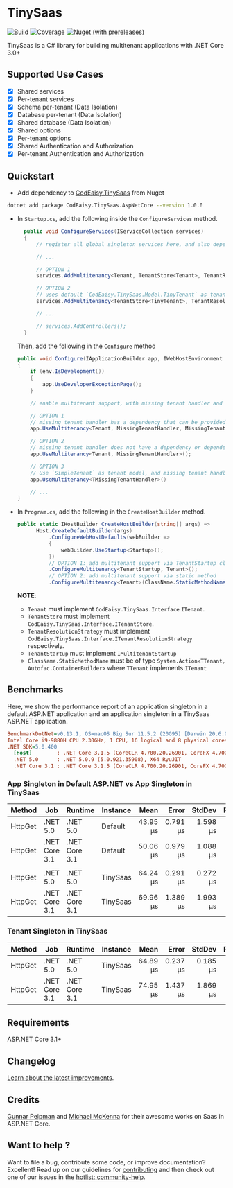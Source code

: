 # TinySaas

[![Build](https://github.com/codeaisy/tinysaas/workflows/Build/badge.svg)](https://github.com/CodEaisy/TinySaas/actions?query=workflow%3ABuild)
[![Coverage](https://sonarcloud.io/api/project_badges/measure?project=CodEaisy_TinySaas&metric=coverage)](https://sonarcloud.io/dashboard?id=CodEaisy_TinySaas)
[![Nuget (with prereleases)](https://buildstats.info/nuget/codeaisy.tinysaas?includePreReleases=true)][nuget_link]

TinySaas is a C# library for building multitenant applications with .NET Core 3.0+

## Supported Use Cases

- [x] Shared services
- [x] Per-tenant services
- [x] Schema per-tenant (Data Isolation)
- [x] Database per-tenant (Data Isolation)
- [x] Shared database (Data Isolation)
- [x] Shared options
- [x] Per-tenant options
- [x] Shared Authentication and Authorization
- [x] Per-tenant Authentication and Authorization

## Quickstart

- Add dependency to [CodEaisy.TinySaas][nuget_link] from Nuget

```bash
dotnet add package CodEaisy.TinySaas.AspNetCore --version 1.0.0
```

- In `Startup.cs`, add the following inside the `ConfigureServices` method.

  ```csharp
    public void ConfigureServices(IServiceCollection services)
    {
        // register all global singleton services here, and also dependencies for your TenantStore and ResolutionStrategy if any

        // ...

        // OPTION 1
        services.AddMultitenancy<Tenant, TenantStore<Tenant>, TenantResolutionStrategy>();

        // OPTION 2
        // uses default `CodEaisy.TinySaas.Model.TinyTenant` as tenant model
        services.AddMultitenancy<TenantStore<TinyTenant>, TenantResolutionStrategy>();

        // ...

        // services.AddControllers();
    }
  ```

  Then, add the following in the `Configure` method

  ```csharp
  public void Configure(IApplicationBuilder app, IWebHostEnvironment env)
  {
      if (env.IsDevelopment())
      {
          app.UseDeveloperExceptionPage();
      }

      // enable multitenant support, with missing tenant handler and tenant container

      // OPTION 1
      // missing tenant handler has a dependency that can be provided immediately
      app.UseMultitenancy<Tenant, MissingTenantHandler, MissingTenantOptions>(missingTenantOptions);

      // OPTION 2
      // missing tenant handler does not have a dependency or dependency is already registered in services
      app.UseMultitenancy<Tenant, MissingTenantHandler>();

      // OPTION 3
      // Use `SimpleTenant` as tenant model, and missing tenant handler does not have a dependency or dependency is already registered in services
      app.UseMultitenancy<TMissingTenantHandler>()

      // ...
  }
  ```

- In `Program.cs`, add the following in the `CreateHostBuilder` method.

  ```csharp
  public static IHostBuilder CreateHostBuilder(string[] args) =>
        Host.CreateDefaultBuilder(args)
            .ConfigureWebHostDefaults(webBuilder =>
            {
                webBuilder.UseStartup<Startup>();
            })
            // OPTION 1: add multitenant support via TenantStartup class
            .ConfigureMultitenancy<TenantStartup, Tenant>();
            // OPTION 2: add multitenant support via static method
            .ConfigureMultitenancy<Tenant>(ClassName.StaticMethodName);
  ```

  **NOTE**:
  - `Tenant` must implement `CodEaisy.TinySaas.Interface`  `ITenant`.
  - `TenantStore` must implement `CodEaisy.TinySaas.Interface.ITenantStore`.
  - `TenantResolutionStrategy` must implement `CodEaisy.TinySaas.Interface.ITenantResolutionStrategy` respectively.
  - `TenantStartup` must implement `IMultitenantStartup`
  - `ClassName.StaticMethodName` must be of type `System.Action<TTenant, Autofac.ContainerBuilder>` where `TTenant` implements `ITenant`

## Benchmarks

Here, we show the performance report of an application singleton in a default ASP.NET application and an application singleton in a TinySaas ASP.NET application.

``` ini
BenchmarkDotNet=v0.13.1, OS=macOS Big Sur 11.5.2 (20G95) [Darwin 20.6.0]
Intel Core i9-9880H CPU 2.30GHz, 1 CPU, 16 logical and 8 physical cores
.NET SDK=5.0.400
  [Host]        : .NET Core 3.1.5 (CoreCLR 4.700.20.26901, CoreFX 4.700.20.27001), X64 RyuJIT
  .NET 5.0      : .NET 5.0.9 (5.0.921.35908), X64 RyuJIT
  .NET Core 3.1 : .NET Core 3.1.5 (CoreCLR 4.700.20.26901, CoreFX 4.700.20.27001), X64 RyuJIT
```

### App Singleton in Default ASP.NET vs App Singleton in TinySaas

|  Method |           Job |       Runtime | Instance |     Mean |    Error |   StdDev | Ratio | RatioSD |
|-------- |-------------- |-------------- |--------- |---------:|---------:|---------:|------:|--------:|
| HttpGet |      .NET 5.0 |      .NET 5.0 |  Default | 43.95 μs | 0.791 μs | 1.598 μs |  0.90 |    0.04 |
| HttpGet | .NET Core 3.1 | .NET Core 3.1 |  Default | 50.06 μs | 0.979 μs | 1.088 μs |  1.00 |    0.00 |
|         |               |               |          |          |          |          |       |         |
| HttpGet |      .NET 5.0 |      .NET 5.0 | TinySaas | 64.24 μs | 0.291 μs | 0.272 μs |  0.92 |    0.03 |
| HttpGet | .NET Core 3.1 | .NET Core 3.1 | TinySaas | 69.96 μs | 1.389 μs | 1.993 μs |  1.00 |    0.00 |

### Tenant Singleton in TinySaas

|  Method |           Job |       Runtime | Instance |     Mean |    Error |   StdDev | Ratio | RatioSD |
|-------- |-------------- |-------------- |--------- |---------:|---------:|---------:|------:|--------:|
| HttpGet |      .NET 5.0 |      .NET 5.0 | TinySaas | 64.89 μs | 0.237 μs | 0.185 μs |  0.88 |    0.02 |
| HttpGet | .NET Core 3.1 | .NET Core 3.1 | TinySaas | 74.95 μs | 1.437 μs | 1.869 μs |  1.00 |    0.00 |

## Requirements

ASP.NET Core 3.1+

## Changelog

[Learn about the latest improvements][changelog].

## Credits

[Gunnar Peipman](https://gunnarpeipman.com/) and [Michael McKenna](https://michael-mckenna.com/) for their awesome works on Saas in ASP.NET Core.

## Want to help ?

Want to file a bug, contribute some code, or improve documentation? Excellent! Read up on our
guidelines for [contributing][contributing] and then check out one of our issues in the [hotlist: community-help](https://github.com/codeaisy/tinysaas/labels/hotlist%3A%20community-help).

[contributing]: https://github.com/codeaisy/tinysaas/blob/master/CONTRIBUTING.md
[changelog]: https://github.com/codeaisy/tinysaas/blob/master/CHANGELOG.md
[nuget_link]: https://www.nuget.org/packages/CodEaisy.TinySaas
